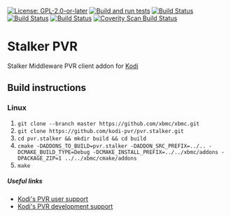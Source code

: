 [![License: GPL-2.0-or-later](https://img.shields.io/badge/License-GPL%20v2+-blue.svg)](LICENSE.md)
[![Build and run tests](https://github.com/kodi-pvr/pvr.stalker/actions/workflows/build.yml/badge.svg?branch=Matrix)](https://github.com/kodi-pvr/pvr.stalker/actions/workflows/build.yml)
[![Build Status](https://travis-ci.org/kodi-pvr/pvr.stalker.svg?branch=Matrix)](https://travis-ci.org/kodi-pvr/pvr.stalker/branches)
[![Build Status](https://dev.azure.com/teamkodi/kodi-pvr/_apis/build/status/kodi-pvr.pvr.stalker?branchName=Matrix)](https://dev.azure.com/teamkodi/kodi-pvr/_build/latest?definitionId=71&branchName=Matrix)
[![Build Status](https://jenkins.kodi.tv/view/Addons/job/kodi-pvr/job/pvr.stalker/job/Matrix/badge/icon)](https://jenkins.kodi.tv/blue/organizations/jenkins/kodi-pvr%2Fpvr.stalker/branches/)
[![Coverity Scan Build Status](https://scan.coverity.com/projects/5120/badge.svg)](https://scan.coverity.com/projects/5120)

# Stalker PVR
Stalker Middleware PVR client addon for [Kodi](https://kodi.tv)

## Build instructions

### Linux

1. `git clone --branch master https://github.com/xbmc/xbmc.git`
2. `git clone https://github.com/kodi-pvr/pvr.stalker.git`
3. `cd pvr.stalker && mkdir build && cd build`
4. `cmake -DADDONS_TO_BUILD=pvr.stalker -DADDON_SRC_PREFIX=../.. -DCMAKE_BUILD_TYPE=Debug -DCMAKE_INSTALL_PREFIX=../../xbmc/addons -DPACKAGE_ZIP=1 ../../xbmc/cmake/addons`
5. `make`

##### Useful links

* [Kodi's PVR user support](https://forum.kodi.tv/forumdisplay.php?fid=167)
* [Kodi's PVR development support](https://forum.kodi.tv/forumdisplay.php?fid=136)
